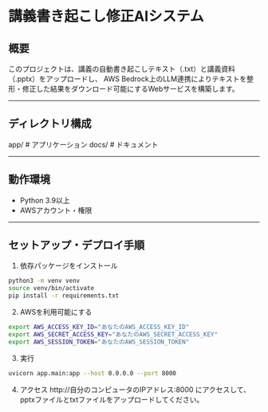 # 講義書き起こし修正AIシステム

## 概要

このプロジェクトは、講義の自動書き起こしテキスト（.txt）と講義資料（.pptx）をアップロードし、
AWS Bedrock上のLLM連携によりテキストを整形・修正した結果をダウンロード可能にするWebサービスを構築します。  

---

## ディレクトリ構成

app/ # アプリケーション
docs/ # ドキュメント

---

## 動作環境

- Python 3.9以上
- AWSアカウント・権限

---

## セットアップ・デプロイ手順

1. 依存パッケージをインストール

```bash
python3 -m venv venv
source venv/bin/activate
pip install -r requirements.txt
```

2. AWSを利用可能にする

```bash
export AWS_ACCESS_KEY_ID="あなたのAWS_ACCESS_KEY_ID"
export AWS_SECRET_ACCESS_KEY="あなたのAWS_SECRET_ACCESS_KEY"
export AWS_SESSION_TOKEN="あなたのAWS_SESSION_TOKEN"
```

3. 実行

```bash
uvicorn app.main:app --host 0.0.0.0 --port 8000
```

4. アクセス
http://自分のコンピュータのIPアドレス:8000 にアクセスして、pptxファイルとtxtファイルをアップロードしてください。
